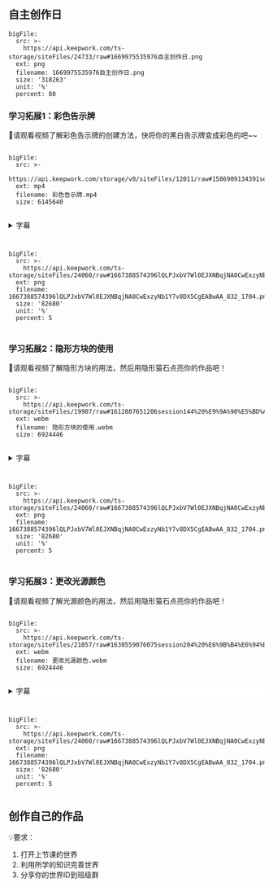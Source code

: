 <script>  window.global.courseIdentity = 'yyz-08' </script>
<script src="https://qiniu-public.keepwork.com/videoProcessEvent.js"></script>

## 自主创作日
 
```@BigFile
bigFile:
  src: >-
    https://api.keepwork.com/ts-storage/siteFiles/24733/raw#1669975535976自主创作日.png
  ext: png
  filename: 1669975535976自主创作日.png
  size: '318263'
  unit: '%'
  percent: 80

```

### 学习拓展1：彩色告示牌
📖请观看视频了解彩色告示牌的创建方法，快将你的黑白告示牌变成彩色的吧~~

```@BigFile

bigFile:
  src: >-
    https://api.keepwork.com/storage/v0/siteFiles/12011/raw#1586909134391session18.webm
  ext: mp4
  filename: 彩色告示牌.mp4
  size: 6145640
          
```

<details style="background-color:white">
  <summary>字幕</summary><p>
 
今天我来讲解如何制作彩色告示牌，
像这样。
首先，我们右键单击一个空白的告示牌。
然后点击这里，打开HTML编辑器。
再点击这里的图块。
我们先拖动一个div控件到这里。
然后再拖动一个文字控件到这里。
输入一段文字。
然后我们点击这里黑颜色的 + 号。
在这个位置呢，添加一个style属性，
把它拖过来。
再点绿色上面这个 + 号。
在样式下面，我们把颜色拖过来，
放到这里。
此时我们点击运行。
我们看到文字已经是红色的了。
我们右键单击蓝色的这个div方框，
选择复制。
将复制的图块放在下面。
这是另外一段文字，比如Hello。
颜色呢，我们可以改为蓝色。
这时呢，我们再加一个属性，
还是点绿色上面的+号。
我们选择字体大小。
我们改为30。
点击运行。
我们看到是这样的。
最后我们再来看一个文字页边距的属性。
点击这里的+号。
将margin拖过来。
将margin改为margin left，左边距。
我们让文字移动-30像素。
点击运行。
彩色文字就显示到了这里。


</p></details>

<div style="text-align:center;margin:40px">
</div>

 
```@BigFile
bigFile:
  src: >-
    https://api.keepwork.com/ts-storage/siteFiles/24060/raw#1667388574396lQLPJxbV7Wl0EJXNBqjNA0CwExzyNb1Y7v8DX5CgEABwAA_832_1704.png
  ext: png
  filename: 1667388574396lQLPJxbV7Wl0EJXNBqjNA0CwExzyNb1Y7v8DX5CgEABwAA_832_1704.png
  size: '82680'
  unit: '%'
  percent: 5

```

<div style="text-align:center;margin:40px">
</div>

### 学习拓展2：隐形方块的使用
📖请观看视频了解隐形方块的用法，然后用隐形萤石点亮你的作品吧！

```@BigFile

bigFile:
  src: >-
    https://api.keepwork.com/ts-storage/siteFiles/19907/raw#1612807651206session144%20%E9%9A%90%E5%BD%A2%E6%96%B9%E5%9D%97.webm
  ext: webm
  filename: 隐形方块的使用.webm
  size: 6924446
          
```


<details style="background-color:white">
  <summary>字幕</summary><p>

  
在E键的工具项下，我们看到有两个隐形方块。
我们先来看第一个隐形阻挡方块，ID是269。
我们看隐形阻挡方块拿在手中时，和玻璃的效果是一样的。
但是当我们把手中切换成空或其他方块时，
人物是走不过去的。
但是我们仍然可以透过隐形阻挡方块去删除或者点击隐形阻挡方块后面的方块。
我们再来看第二种隐形方块，叫做隐形萤石，ID是270。
同理，当我们把它拿在手中时，它仍然显示成玻璃的样子。
但当我们手中没有拿着隐形方块时，
我们是看不见隐形萤石的。
通过这种方式，我们可以在内景中放置一些萤石，照亮整个房间。并且萤石方块不会阻挡人物，我们可以直接走过去。
  
</p></details>


<div style="text-align:center;margin:40px">
</div>

 
```@BigFile
bigFile:
  src: >-
    https://api.keepwork.com/ts-storage/siteFiles/24060/raw#1667388574396lQLPJxbV7Wl0EJXNBqjNA0CwExzyNb1Y7v8DX5CgEABwAA_832_1704.png
  ext: png
  filename: 1667388574396lQLPJxbV7Wl0EJXNBqjNA0CwExzyNb1Y7v8DX5CgEABwAA_832_1704.png
  size: '82680'
  unit: '%'
  percent: 5

```

<div style="text-align:center;margin:40px">
</div>


### 学习拓展3：更改光源颜色
📖请观看视频了解光源颜色的用法，然后用隐形萤石点亮你的作品吧！

```@BigFile

bigFile:
  src: >-
    https://api.keepwork.com/ts-storage/siteFiles/21057/raw#1630559076075session204%20%E6%9B%B4%E6%94%B9%E5%85%89%E6%BA%90%E9%A2%9C%E8%89%B2.webm
  ext: webm
  filename: 更改光源颜色.webm
  size: 6924446
          
```


<details style="background-color:white">
  <summary>字幕</summary><p>

  
场景中默认的光源颜色，比如南瓜灯、电灯等等是接近白色的。
我们按E键，打开工具栏，到环境项下，在这里我们可以改变场景中光源的颜色，比如我们调到晚上，改变光源的颜色，像这样。
那么我们如何用代码的方式来实现呢？
我们创建一个代码方块，到事件项下，找到最后的执行命令，点击一下，这里有一个设置光源颜色，后面是三个参数，我们把它拖过来。
第二个参数分别代表了RGB，也就是红色、绿色和蓝色的数值， 例如我们可以改为蓝色，0 0 1。
点击运行，光源就变成了蓝色。
当然它的最大值其实是2，可以让光源中心的部分更亮一些。
我们点击运行，可以看到是这样的效果。
那么红色是1 0 0，我们运行一下。
这三个值，如果使用变量，还可以动态地改变光源的颜色。
  
</p></details>

<div style="text-align:center;margin:40px">
</div>

 
```@BigFile
bigFile:
  src: >-
    https://api.keepwork.com/ts-storage/siteFiles/24060/raw#1667388574396lQLPJxbV7Wl0EJXNBqjNA0CwExzyNb1Y7v8DX5CgEABwAA_832_1704.png
  ext: png
  filename: 1667388574396lQLPJxbV7Wl0EJXNBqjNA0CwExzyNb1Y7v8DX5CgEABwAA_832_1704.png
  size: '82680'
  unit: '%'
  percent: 5

```

<div style="text-align:center;margin:40px">
</div>


## 创作自己的作品
  
💡要求：
1. 打开上节课的世界
2. 利用所学的知识完善世界
3. 分享你的世界ID到班级群